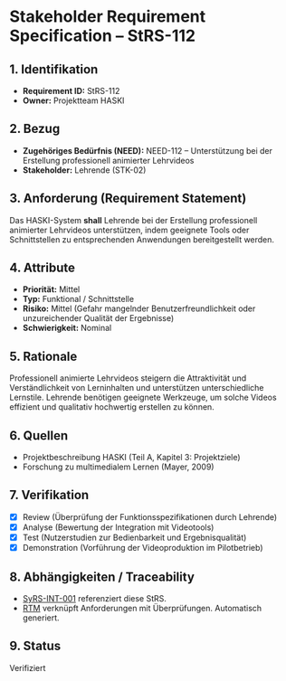 # Stakeholder Requirement Specification – StRS-112

## 1. Identifikation
- **Requirement ID:** StRS-112
- **Owner:** Projektteam HASKI

## 2. Bezug
- **Zugehöriges Bedürfnis (NEED):** NEED-112 – Unterstützung bei der Erstellung professionell animierter Lehrvideos
- **Stakeholder:** Lehrende (STK-02)

## 3. Anforderung (Requirement Statement)
Das HASKI-System **shall** Lehrende bei der Erstellung professionell animierter Lehrvideos unterstützen, indem geeignete Tools oder Schnittstellen zu entsprechenden Anwendungen bereitgestellt werden.

## 4. Attribute
- **Priorität:** Mittel
- **Typ:** Funktional / Schnittstelle
- **Risiko:** Mittel (Gefahr mangelnder Benutzerfreundlichkeit oder unzureichender Qualität der Ergebnisse)
- **Schwierigkeit:** Nominal

## 5. Rationale
Professionell animierte Lehrvideos steigern die Attraktivität und Verständlichkeit von Lerninhalten und unterstützen unterschiedliche Lernstile. Lehrende benötigen geeignete Werkzeuge, um solche Videos effizient und qualitativ hochwertig erstellen zu können.

## 6. Quellen
- Projektbeschreibung HASKI (Teil A, Kapitel 3: Projektziele)
- Forschung zu multimedialem Lernen (Mayer, 2009)

## 7. Verifikation
- [x] Review (Überprüfung der Funktionsspezifikationen durch Lehrende)
- [x] Analyse (Bewertung der Integration mit Videotools)
- [x] Test (Nutzerstudien zur Bedienbarkeit und Ergebnisqualität)
- [x] Demonstration (Vorführung der Videoproduktion im Pilotbetrieb)

## 8. Abhängigkeiten / Traceability
- [SyRS-INT-001](../../system-requirements/SyRS-INT-001.md) referenziert diese StRS.
- [RTM](../../rtm/RTM.md) verknüpft Anforderungen mit Überprüfungen. Automatisch generiert.

## 9. Status
Verifiziert
